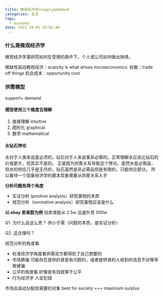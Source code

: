 ```yaml
---
title: 微观经济学+supply&demand
categories: 生活
tags:
  - economy
date: 2022-10-05 10:01:40
---
```


### 什么是微观经济学

微观经济学事研究如何在受限的条件下，个人或公司如何做出抉择。

稀缺性驱动微观经济：scarcity is what drives microeconomics.
权衡：trade off things
机会成本：opportunity cost

### 供需模型

support+ demand

#### 模型使用三个维度去理解

1. 直接理解 intuitive
2. 图形化 graphical
3. 数学 mathematical

#### 水钻石悖论

水对于人类来说是必须的，钻石对于人来说事非必需的。正常理解水应该比钻石的价值更大，但其实不是的。
正是因为供需关系导致这个悖论。虽然水是必需品，但水的供应几乎是无尽的，钻石虽然是非必需品但是有限的，只能供应部分。
所以看待一个现象经济学的基本现象需要从供需关系入手

**分析问题有两个角度**

- 实证分析 (positive analysis）研究事物的本质
- 规范分析（normative analysis）研究事情应该是什么

**以 ebay 卖肾脏为例** 拍卖肾脏从 2.5w 迅速升至 500w

Q1. 为什么会这么贵？
供小于需（问题的本质，是实证分析）

Q2. 这合理吗？

规范分析的角度看

- 标准经济学角度看供需双方都得到了自己想要的
- 市场欺骗 可能存在提供的肾是有问题的，或者提供肾的人收到的信息不对等导致被骗
- 公平的角度看 好像是有钱就等于公平
- 行为经济学 人会犯错

市场会自动分配给需要的对象
best for society === maximum surplus
